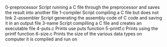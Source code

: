 0-preprocessor Script running a C file through the preprocessor and saves the result into another file
1-compiler Script compiling a C file but does not link
2-assembler Script generating the assembly code of C code and saving it in an output file 
3-name Script compliling a C file and creates an executable file
4-puts.c Prints use puts function 
5-printf.c Prints using the printf function
6-size.c Prints the size of the various data types on computer it is compiled and run on 
